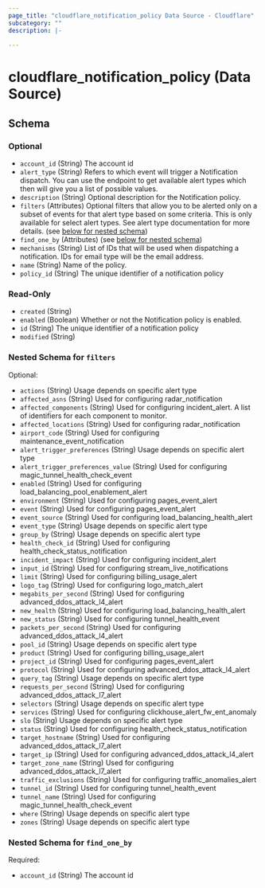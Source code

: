 ```yaml
---
page_title: "cloudflare_notification_policy Data Source - Cloudflare"
subcategory: ""
description: |-
  
---
```


# cloudflare_notification_policy (Data Source)




<!-- schema generated by tfplugindocs -->
## Schema

### Optional

- `account_id` (String) The account id
- `alert_type` (String) Refers to which event will trigger a Notification dispatch. You can use the endpoint to get available alert types which then will give you a list of possible values.
- `description` (String) Optional description for the Notification policy.
- `filters` (Attributes) Optional filters that allow you to be alerted only on a subset of events for that alert type based on some criteria. This is only available for select alert types. See alert type documentation for more details. (see [below for nested schema](#nestedatt--filters))
- `find_one_by` (Attributes) (see [below for nested schema](#nestedatt--find_one_by))
- `mechanisms` (String) List of IDs that will be used when dispatching a notification. IDs for email type will be the email address.
- `name` (String) Name of the policy.
- `policy_id` (String) The unique identifier of a notification policy

### Read-Only

- `created` (String)
- `enabled` (Boolean) Whether or not the Notification policy is enabled.
- `id` (String) The unique identifier of a notification policy
- `modified` (String)

<a id="nestedatt--filters"></a>
### Nested Schema for `filters`

Optional:

- `actions` (String) Usage depends on specific alert type
- `affected_asns` (String) Used for configuring radar_notification
- `affected_components` (String) Used for configuring incident_alert. A list of identifiers for each component to monitor.
- `affected_locations` (String) Used for configuring radar_notification
- `airport_code` (String) Used for configuring maintenance_event_notification
- `alert_trigger_preferences` (String) Usage depends on specific alert type
- `alert_trigger_preferences_value` (String) Used for configuring magic_tunnel_health_check_event
- `enabled` (String) Used for configuring load_balancing_pool_enablement_alert
- `environment` (String) Used for configuring pages_event_alert
- `event` (String) Used for configuring pages_event_alert
- `event_source` (String) Used for configuring load_balancing_health_alert
- `event_type` (String) Usage depends on specific alert type
- `group_by` (String) Usage depends on specific alert type
- `health_check_id` (String) Used for configuring health_check_status_notification
- `incident_impact` (String) Used for configuring incident_alert
- `input_id` (String) Used for configuring stream_live_notifications
- `limit` (String) Used for configuring billing_usage_alert
- `logo_tag` (String) Used for configuring logo_match_alert
- `megabits_per_second` (String) Used for configuring advanced_ddos_attack_l4_alert
- `new_health` (String) Used for configuring load_balancing_health_alert
- `new_status` (String) Used for configuring tunnel_health_event
- `packets_per_second` (String) Used for configuring advanced_ddos_attack_l4_alert
- `pool_id` (String) Usage depends on specific alert type
- `product` (String) Used for configuring billing_usage_alert
- `project_id` (String) Used for configuring pages_event_alert
- `protocol` (String) Used for configuring advanced_ddos_attack_l4_alert
- `query_tag` (String) Usage depends on specific alert type
- `requests_per_second` (String) Used for configuring advanced_ddos_attack_l7_alert
- `selectors` (String) Usage depends on specific alert type
- `services` (String) Used for configuring clickhouse_alert_fw_ent_anomaly
- `slo` (String) Usage depends on specific alert type
- `status` (String) Used for configuring health_check_status_notification
- `target_hostname` (String) Used for configuring advanced_ddos_attack_l7_alert
- `target_ip` (String) Used for configuring advanced_ddos_attack_l4_alert
- `target_zone_name` (String) Used for configuring advanced_ddos_attack_l7_alert
- `traffic_exclusions` (String) Used for configuring traffic_anomalies_alert
- `tunnel_id` (String) Used for configuring tunnel_health_event
- `tunnel_name` (String) Used for configuring magic_tunnel_health_check_event
- `where` (String) Usage depends on specific alert type
- `zones` (String) Usage depends on specific alert type


<a id="nestedatt--find_one_by"></a>
### Nested Schema for `find_one_by`

Required:

- `account_id` (String) The account id


